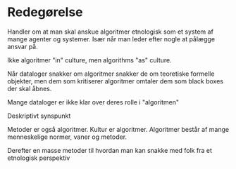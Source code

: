 # Redegørelse
Handler om at man skal anskue algoritmer etnologisk som et system af mange agenter og systemer. Især når man leder efter nogle at pålægge ansvar på.

Ikke algoritmer "in" culture, men algorithms "as" culture.

Når dataloger snakker om algoritmer snakker de om teoretiske formelle objekter, men dem som kritiserer algoritmer omtaler dem som black boxes der skal åbnes. 

Mange dataloger er ikke klar over deres rolle i "algoritmen"

Deskriptivt synspunkt

Metoder er også algoritmer. Kultur er algoritmer. Algoritmer består af mange menneskelige normer, vaner og metoder.

Derefter en masse metoder til hvordan man kan snakke med folk fra et etnologisk perspektiv
